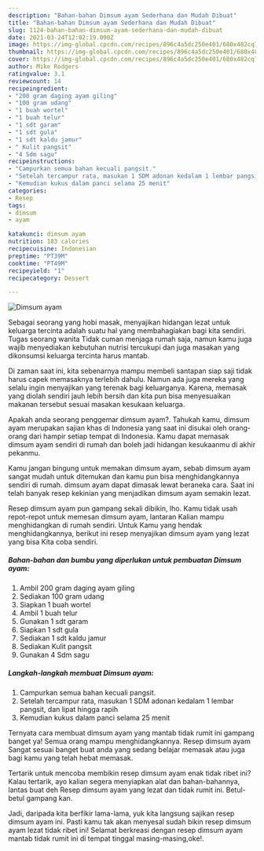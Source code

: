 ```yaml
---
description: "Bahan-bahan Dimsum ayam Sederhana dan Mudah Dibuat"
title: "Bahan-bahan Dimsum ayam Sederhana dan Mudah Dibuat"
slug: 1124-bahan-bahan-dimsum-ayam-sederhana-dan-mudah-dibuat
date: 2021-03-24T12:02:19.090Z
image: https://img-global.cpcdn.com/recipes/896c4a5dc250e401/680x482cq70/dimsum-ayam-foto-resep-utama.jpg
thumbnail: https://img-global.cpcdn.com/recipes/896c4a5dc250e401/680x482cq70/dimsum-ayam-foto-resep-utama.jpg
cover: https://img-global.cpcdn.com/recipes/896c4a5dc250e401/680x482cq70/dimsum-ayam-foto-resep-utama.jpg
author: Mike Rodgers
ratingvalue: 3.1
reviewcount: 14
recipeingredient:
- "200 gram daging ayam giling"
- "100 gram udang"
- "1 buah wortel"
- "1 buah telur"
- "1 sdt garam"
- "1 sdt gula"
- "1 sdt kaldu jamur"
- " Kulit pangsit"
- "4 Sdm sagu"
recipeinstructions:
- "Campurkan semua bahan kecuali pangsit."
- "Setelah tercampur rata, masukan 1 SDM adonan kedalam 1 lembar pangsit, dan lipat hingga rapih"
- "Kemudian kukus dalam panci selama 25 menit"
categories:
- Resep
tags:
- dimsum
- ayam

katakunci: dimsum ayam 
nutrition: 183 calories
recipecuisine: Indonesian
preptime: "PT39M"
cooktime: "PT49M"
recipeyield: "1"
recipecategory: Dessert

---
```



![Dimsum ayam](https://img-global.cpcdn.com/recipes/896c4a5dc250e401/680x482cq70/dimsum-ayam-foto-resep-utama.jpg)

Sebagai seorang yang hobi masak, menyajikan hidangan lezat untuk keluarga tercinta adalah suatu hal yang membahagiakan bagi kita sendiri. Tugas seorang  wanita Tidak cuman menjaga rumah saja, namun kamu juga wajib menyediakan kebutuhan nutrisi tercukupi dan juga masakan yang dikonsumsi keluarga tercinta harus mantab.

Di zaman  saat ini, kita sebenarnya mampu membeli santapan siap saji tidak harus capek memasaknya terlebih dahulu. Namun ada juga mereka yang selalu ingin menyajikan yang terenak bagi keluarganya. Karena, memasak yang diolah sendiri jauh lebih bersih dan kita pun bisa menyesuaikan makanan tersebut sesuai masakan kesukaan keluarga. 



Apakah anda seorang penggemar dimsum ayam?. Tahukah kamu, dimsum ayam merupakan sajian khas di Indonesia yang saat ini disukai oleh orang-orang dari hampir setiap tempat di Indonesia. Kamu dapat memasak dimsum ayam sendiri di rumah dan boleh jadi hidangan kesukaanmu di akhir pekanmu.

Kamu jangan bingung untuk memakan dimsum ayam, sebab dimsum ayam sangat mudah untuk ditemukan dan kamu pun bisa menghidangkannya sendiri di rumah. dimsum ayam dapat dimasak lewat beraneka cara. Saat ini telah banyak resep kekinian yang menjadikan dimsum ayam semakin lezat.

Resep dimsum ayam pun gampang sekali dibikin, lho. Kamu tidak usah repot-repot untuk memesan dimsum ayam, lantaran Kalian mampu menghidangkan di rumah sendiri. Untuk Kamu yang hendak menghidangkannya, berikut ini resep menyajikan dimsum ayam yang lezat yang bisa Kita coba sendiri.

<!--inarticleads1-->

##### Bahan-bahan dan bumbu yang diperlukan untuk pembuatan Dimsum ayam:

1. Ambil 200 gram daging ayam giling
1. Sediakan 100 gram udang
1. Siapkan 1 buah wortel
1. Ambil 1 buah telur
1. Gunakan 1 sdt garam
1. Siapkan 1 sdt gula
1. Sediakan 1 sdt kaldu jamur
1. Sediakan  Kulit pangsit
1. Gunakan 4 Sdm sagu




<!--inarticleads2-->

##### Langkah-langkah membuat Dimsum ayam:

1. Campurkan semua bahan kecuali pangsit.
1. Setelah tercampur rata, masukan 1 SDM adonan kedalam 1 lembar pangsit, dan lipat hingga rapih
1. Kemudian kukus dalam panci selama 25 menit




Ternyata cara membuat dimsum ayam yang mantab tidak rumit ini gampang banget ya! Semua orang mampu menghidangkannya. Resep dimsum ayam Sangat sesuai banget buat anda yang sedang belajar memasak atau juga bagi kamu yang telah hebat memasak.

Tertarik untuk mencoba membikin resep dimsum ayam enak tidak ribet ini? Kalau tertarik, ayo kalian segera menyiapkan alat dan bahan-bahannya, lantas buat deh Resep dimsum ayam yang lezat dan tidak rumit ini. Betul-betul gampang kan. 

Jadi, daripada kita berfikir lama-lama, yuk kita langsung sajikan resep dimsum ayam ini. Pasti kamu tak akan menyesal sudah bikin resep dimsum ayam lezat tidak ribet ini! Selamat berkreasi dengan resep dimsum ayam mantab tidak rumit ini di tempat tinggal masing-masing,oke!.

